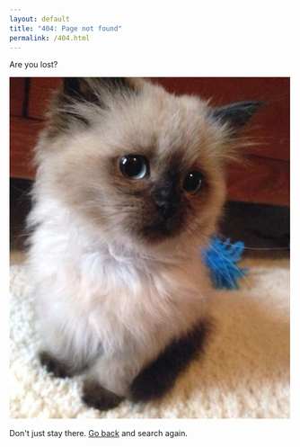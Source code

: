 ```yaml
---
layout: default
title: "404: Page not found"
permalink: /404.html
---
```


Are you lost?

![Screenshot](/public/img/kitty.jpg)

Don't just stay there. [Go back](/) and search again.